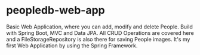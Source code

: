 # peopledb-web-app
Basic Web Application, where you can add, modify and delete People.
Build with Spring Boot, MVC and Data JPA. 
All CRUD Operations are covered here and a FileStorageRepository is also there for saving People images.
It's my first Web Application by using the Spring Framework.

